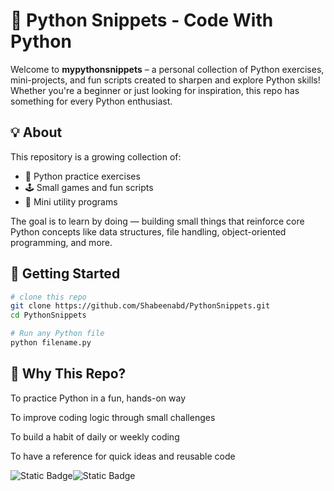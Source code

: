 # 🐍 Python Snippets - Code With Python
Welcome to **mypythonsnippets** – a personal collection of Python exercises, mini-projects, and fun scripts created to sharpen and explore Python skills! Whether you're a beginner or just looking for inspiration, this repo has something for every Python enthusiast.
## 💡 About
This repository is a growing collection of:
- 🧩 Python practice exercises
- 🕹️ Small games and fun scripts
- 🔧 Mini utility programs

The goal is to learn by doing — building small things that reinforce core Python concepts like data structures, file handling, object-oriented programming, and more.

## 🚀 Getting Started
```bash
# clone this repo
git clone https://github.com/Shabeenabd/PythonSnippets.git
cd PythonSnippets

# Run any Python file
python filename.py

```
## 🙌 Why This Repo?
To practice Python in a fun, hands-on way

To improve coding logic through small challenges

To build a habit of daily or weekly coding

To have a reference for quick ideas and reusable code

![Static Badge](https://img.shields.io/badge/python-yellow)![Static Badge](https://img.shields.io/badge/Snippets-blue)


